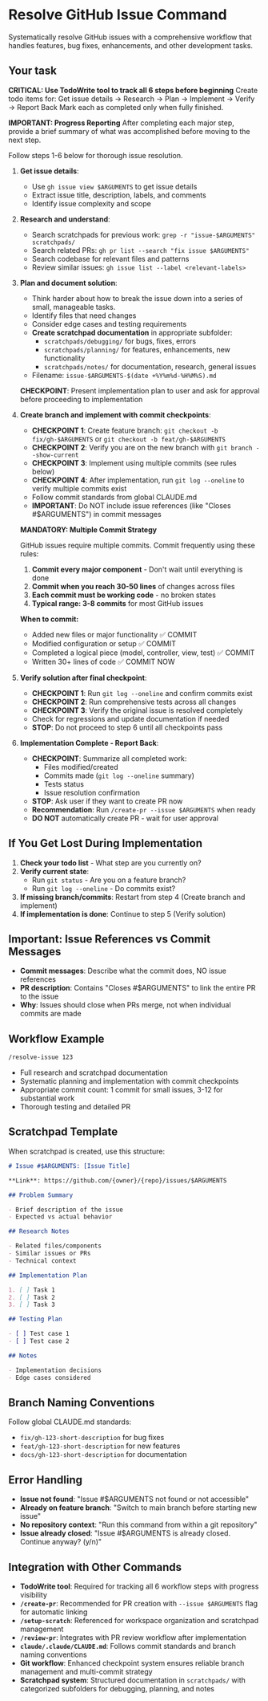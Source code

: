 # Resolve GitHub Issue Command

Systematically resolve GitHub issues with a comprehensive workflow that handles features, bug fixes, enhancements, and other development tasks.

## Your task

**CRITICAL: Use TodoWrite tool to track all 6 steps before beginning**
Create todo items for: Get issue details → Research → Plan → Implement → Verify → Report Back
Mark each as completed only when fully finished.

**IMPORTANT: Progress Reporting**
After completing each major step, provide a brief summary of what was accomplished before moving to the next step.

Follow steps 1-6 below for thorough issue resolution.

1. **Get issue details**:
   - Use `gh issue view $ARGUMENTS` to get issue details
   - Extract issue title, description, labels, and comments
   - Identify issue complexity and scope

2. **Research and understand**:
   - Search scratchpads for previous work: `grep -r "issue-$ARGUMENTS" scratchpads/`
   - Search related PRs: `gh pr list --search "fix issue $ARGUMENTS"`
   - Search codebase for relevant files and patterns
   - Review similar issues: `gh issue list --label <relevant-labels>`

3. **Plan and document solution**:
   - Think harder about how to break the issue down into a series of small, manageable tasks.
   - Identify files that need changes
   - Consider edge cases and testing requirements
   - **Create scratchpad documentation** in appropriate subfolder:
     - `scratchpads/debugging/` for bugs, fixes, errors
     - `scratchpads/planning/` for features, enhancements, new functionality
     - `scratchpads/notes/` for documentation, research, general issues
   - Filename: `issue-$ARGUMENTS-$(date +%Y%m%d-%H%M%S).md`

   **CHECKPOINT**: Present implementation plan to user and ask for approval before proceeding to implementation

4. **Create branch and implement with commit checkpoints**:
   - **CHECKPOINT 1**: Create feature branch: `git checkout -b fix/gh-$ARGUMENTS` or `git checkout -b feat/gh-$ARGUMENTS`
   - **CHECKPOINT 2**: Verify you are on the new branch with `git branch --show-current`
   - **CHECKPOINT 3**: Implement using multiple commits (see rules below)
   - **CHECKPOINT 4**: After implementation, run `git log --oneline` to verify multiple commits exist
   - Follow commit standards from global CLAUDE.md
   - **IMPORTANT**: Do NOT include issue references (like "Closes #$ARGUMENTS") in commit messages

   **MANDATORY: Multiple Commit Strategy**

   GitHub issues require multiple commits. Commit frequently using these rules:
   1. **Commit every major component** - Don't wait until everything is done
   2. **Commit when you reach 30-50 lines** of changes across files
   3. **Each commit must be working code** - no broken states
   4. **Typical range: 3-8 commits** for most GitHub issues

   **When to commit:**
   - Added new files or major functionality ✅ COMMIT
   - Modified configuration or setup ✅ COMMIT
   - Completed a logical piece (model, controller, view, test) ✅ COMMIT
   - Written 30+ lines of code ✅ COMMIT NOW

5. **Verify solution after final checkpoint**:
   - **CHECKPOINT 1**: Run `git log --oneline` and confirm commits exist
   - **CHECKPOINT 2**: Run comprehensive tests across all changes
   - **CHECKPOINT 3**: Verify the original issue is resolved completely
   - Check for regressions and update documentation if needed
   - **STOP**: Do not proceed to step 6 until all checkpoints pass

6. **Implementation Complete - Report Back**:
   - **CHECKPOINT**: Summarize all completed work:
     - Files modified/created
     - Commits made (`git log --oneline` summary)
     - Tests status
     - Issue resolution confirmation
   - **STOP**: Ask user if they want to create PR now
   - **Recommendation**: Run `/create-pr --issue $ARGUMENTS` when ready
   - **DO NOT** automatically create PR - wait for user approval

## If You Get Lost During Implementation

1. **Check your todo list** - What step are you currently on?
2. **Verify current state**:
   - Run `git status` - Are you on a feature branch?
   - Run `git log --oneline` - Do commits exist?
3. **If missing branch/commits**: Restart from step 4 (Create branch and implement)
4. **If implementation is done**: Continue to step 5 (Verify solution)

## Important: Issue References vs Commit Messages

- **Commit messages**: Describe what the commit does, NO issue references
- **PR description**: Contains "Closes #$ARGUMENTS" to link the entire PR to the issue
- **Why**: Issues should close when PRs merge, not when individual commits are made

## Workflow Example

```bash
/resolve-issue 123
```

- Full research and scratchpad documentation
- Systematic planning and implementation with commit checkpoints
- Appropriate commit count: 1 commit for small issues, 3-12 for substantial work
- Thorough testing and detailed PR

## Scratchpad Template

When scratchpad is created, use this structure:

```markdown
# Issue #$ARGUMENTS: [Issue Title]

**Link**: https://github.com/{owner}/{repo}/issues/$ARGUMENTS

## Problem Summary

- Brief description of the issue
- Expected vs actual behavior

## Research Notes

- Related files/components
- Similar issues or PRs
- Technical context

## Implementation Plan

1. [ ] Task 1
2. [ ] Task 2
3. [ ] Task 3

## Testing Plan

- [ ] Test case 1
- [ ] Test case 2

## Notes

- Implementation decisions
- Edge cases considered
```

## Branch Naming Conventions

Follow global CLAUDE.md standards:

- `fix/gh-123-short-description` for bug fixes
- `feat/gh-123-short-description` for new features
- `docs/gh-123-short-description` for documentation

## Error Handling

- **Issue not found**: "Issue #$ARGUMENTS not found or not accessible"
- **Already on feature branch**: "Switch to main branch before starting new issue"
- **No repository context**: "Run this command from within a git repository"
- **Issue already closed**: "Issue #$ARGUMENTS is already closed. Continue anyway? (y/n)"

## Integration with Other Commands

- **TodoWrite tool**: Required for tracking all 6 workflow steps with progress visibility
- **`/create-pr`**: Recommended for PR creation with `--issue $ARGUMENTS` flag for automatic linking
- **`/setup-scratch`**: Referenced for workspace organization and scratchpad management
- **`/review-pr`**: Integrates with PR review workflow after implementation
- **`claude/.claude/CLAUDE.md`**: Follows commit standards and branch naming conventions
- **Git workflow**: Enhanced checkpoint system ensures reliable branch management and multi-commit strategy
- **Scratchpad system**: Structured documentation in `scratchpads/` with categorized subfolders for debugging, planning, and notes
